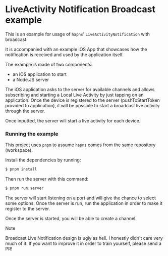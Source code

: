 # LiveActivity Notification Broadcast example

This is an example for usage of `hapns`' `LiveActivityNotification` with broadcast.

It is accompanied with an example iOS App that showcases how the notification is received and used by the application itself.

The example is made of two components:

- an iOS application to start
- a Node.JS server

The iOS application asks to the server for available channels and allows subscribing and starting a Local Live Activity by just tapping on an application.
Once the device is registered to the server (pushToStartToken provided to application), it will be possible to start a broadcast live activity through the server.

Once inputted, the server will start a live activity for each device.

### Running the example

This project uses [`pnpm`](https://pnpm.io/) to assume `hapns` comes from the same repository (workspace).

Install the dependencies by running:

```sh
$ pnpm install
```

Then run the server with this command:

```sh
$ pnpm run:server
```

The server will start listening on a port and will give the chance to select some options.
Once the server is run, run the application in order to make it register to the server.

Once the server is started, you will be able to create a channel.

> [!NOTE]
> Broadcast Live Notification design is ugly as hell. I honestly didn't care very much of it. If you want to improve it in order to train yourself, please send a PR!
